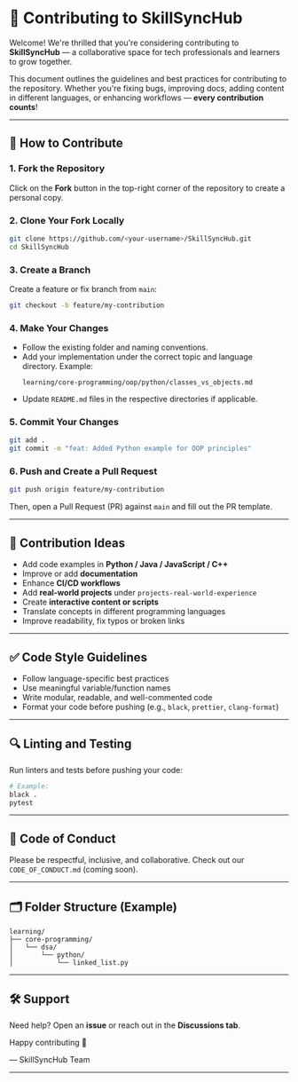 # 🙌 Contributing to SkillSyncHub

Welcome! We're thrilled that you're considering contributing to **SkillSyncHub** — a collaborative space for tech professionals and learners to grow together.

This document outlines the guidelines and best practices for contributing to the repository. Whether you're fixing bugs, improving docs, adding content in different languages, or enhancing workflows — **every contribution counts**!

---

## 📌 How to Contribute

### 1. **Fork the Repository**
Click on the **Fork** button in the top-right corner of the repository to create a personal copy.

### 2. **Clone Your Fork Locally**
```bash
git clone https://github.com/<your-username>/SkillSyncHub.git
cd SkillSyncHub
```

### 3. **Create a Branch**
Create a feature or fix branch from `main`:
```bash
git checkout -b feature/my-contribution
```

### 4. **Make Your Changes**
- Follow the existing folder and naming conventions.
- Add your implementation under the correct topic and language directory. Example:
  ```
  learning/core-programming/oop/python/classes_vs_objects.md
  ```
- Update `README.md` files in the respective directories if applicable.

### 5. **Commit Your Changes**
```bash
git add .
git commit -m "feat: Added Python example for OOP principles"
```

### 6. **Push and Create a Pull Request**
```bash
git push origin feature/my-contribution
```
Then, open a Pull Request (PR) against `main` and fill out the PR template.

---

## 🧠 Contribution Ideas
- Add code examples in **Python / Java / JavaScript / C++**
- Improve or add **documentation**
- Enhance **CI/CD workflows**
- Add **real-world projects** under `projects-real-world-experience`
- Create **interactive content or scripts**
- Translate concepts in different programming languages
- Improve readability, fix typos or broken links

---

## ✅ Code Style Guidelines
- Follow language-specific best practices
- Use meaningful variable/function names
- Write modular, readable, and well-commented code
- Format your code before pushing (e.g., `black`, `prettier`, `clang-format`)

---

## 🔍 Linting and Testing
Run linters and tests before pushing your code:
```bash
# Example:
black .
pytest
```

---

## 🙏 Code of Conduct
Please be respectful, inclusive, and collaborative. Check out our `CODE_OF_CONDUCT.md` (coming soon).

---

## 🗂️ Folder Structure (Example)
```
learning/
├── core-programming/
│   └── dsa/
│       └── python/
│           └── linked_list.py
```

---

## 🛠 Support
Need help? Open an **issue** or reach out in the **Discussions tab**.

Happy contributing 💙

— SkillSyncHub Team

---
